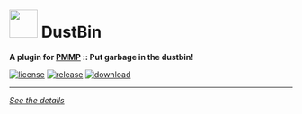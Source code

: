 # <img src="https://rawgit.com/PresentKim/SVG-files/master/plugin-icons/dustbin.svg" height="50" width="50"> DustBin  
__A plugin for [PMMP](https://pmmp.io) :: Put garbage in the dustbin!__  
  
[![license](https://img.shields.io/github/license/Blugin/DustBin-PMMP.svg?label=License)](./LICENSE)
[![release](https://img.shields.io/github/release/Blugin/DustBin-PMMP.svg?label=Release)](../../releases/latest)
[![download](https://img.shields.io/github/downloads/Blugin/DustBin-PMMP/total.svg?label=Download)](../../releases/latest)
  
*****
  
[*See the details*](../../wiki)  

